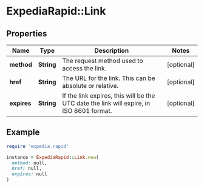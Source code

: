 # ExpediaRapid::Link

## Properties

| Name | Type | Description | Notes |
| ---- | ---- | ----------- | ----- |
| **method** | **String** | The request method used to access the link. | [optional] |
| **href** | **String** | The URL for the link. This can be absolute or relative. | [optional] |
| **expires** | **String** | If the link expires, this will be the UTC date the link will expire, in ISO 8601 format. | [optional] |

## Example

```ruby
require 'expedia_rapid'

instance = ExpediaRapid::Link.new(
  method: null,
  href: null,
  expires: null
)
```

